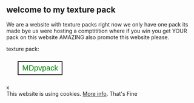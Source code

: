 ## welcome to my texture pack

We are a website with texture packs right now we only have one pack its made bye us were hosting a comptitition where if you win you get YOUR pack on this website AMAZING 
also promote this website please.

texture pack:
<title>
</title> 
  
<!-- Style to create button -->
<style> 
    .GFG { 
        background-color: white; 
        border: 2px solid black; 
        color: green; 
        padding: 5px 10px; 
        text-align: center; 
        display: inline-block; 
        font-size: 20px; 
        margin: 10px 30px; 
        cursor: pointer; 
    } 
</style> 
<!-- Adding link to the button on the onclick event -->
<button class="GFG" 
onclick="window.location.href = '/website/mdpvppack/';"> 
    MDpvpack
</button> 

<script>var clicky_site_ids = clicky_site_ids || []; clicky_site_ids.push(101310454);</script>
<script async src="//static.getclicky.com/js"></script>
<div class=’cookie-banner’ style=’display: none’>
<p>
<div id="cookieConsent">
    <div id="closeCookieConsent">x</div>
    This website is using cookies. <a href="#" target="_blank">More info</a>. <a class="cookieConsentOK">That's Fine</a>
</div>


